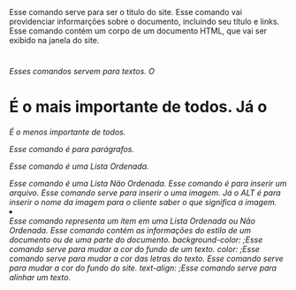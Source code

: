 <title></title>Esse comando serve para ser o titulo do site.
<head></head>Esse comando vai providenciar informarções sobre o documento, incluindo seu título e links.
<body></body>Esse comando contém um corpo de um documento HTML, que vai ser exibido na janela do site.
<h1><h2><h3><h4><h5><h6>Esses comandos servem para textos. O <H1>É o mais importante de todos. Já o <H6>É o menos importante de todos.
<p></p>Esse comando é para parágrafos.
<ol></ol>Esse comando é uma Lista Ordenada.
<ul></ul>Esse comando é uma Lista Não Ordenada.
<a href=""></a>Esse comando é para inserir um arquivo.
<img src="" alt="">Esse comando serve para inserir o uma imagem. Já o ALT é para inserir o nome da imagem para o cliente saber o que significa a imagem.
<li></li>Esse comando representa um item em uma Lista Ordenada ou Não Ordenada.
<style></style>Esse comando contém as informações do estilo de um documento ou de uma parte do documento.
background-color: ;Esse comando serve para mudar a cor do fundo de um texto.
color: ;Esse comando serve para mudar a cor das letras do texto.
<body style="background-color: ">Esse comando serve para mudar a cor do fundo do site.
text-align: ;Esse comando serve para alinhar um texto.
